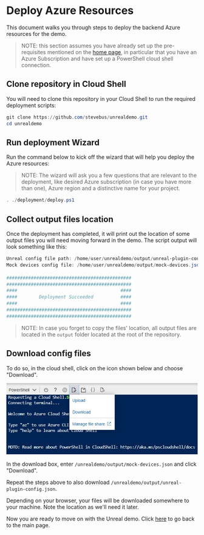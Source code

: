 # Deploy Azure Resources

This document walks you through steps to deploy the backend Azure resources for the demo.

> NOTE:  this section assumes you have already set up the pre-requisites mentioned on the [home page](../README.md), in particular that you have an Azure Subscription and have set up a PowerShell cloud shell connection.

## Clone repository in Cloud Shell

You will need to clone this repository in your Cloud Shell to run the required deployment scripts:

```powershell
git clone https://github.com/stevebus/unrealdemo.git
cd unrealdemo
```

## Run deployment Wizard

Run the command below to kick off the wizard that will help you deploy the Azure resources:

> NOTE: The wizard will ask you a few questions that are relevant to the deployment, like desired Azure subscription (in case you have more than one), Azure region and a distinctive name for your project.

```powershell
. ./deployment/deploy.ps1
```

## Collect output files location

Once the deployment has completed, it will print out the location of some output files you will need moving forward in the demo. The script output will look something like this:

```powershell
Unreal config file path: /home/user/unrealdemo/output/unreal-plugin-config.json
Mock devices config file: /home/user/unrealdemo/output/mock-devices.json

##############################################
##############################################
####                                      ####
####        Deployment Succeeded          ####
####                                      ####
##############################################
##############################################
```

> NOTE: In case you forget to copy the files' location, all output files are located in the `output` folder located at the root of the repository.

## Download config files

To do so, in the cloud shell, click on the icon shown below and choose "Download".

![file download](../media/azure-upload-download.jpg)

In the download box, enter `/unrealdemo/output/mock-devices.json` and click "Download".

Repeat the steps above to also download `/unrealdemo/output/unreal-plugin-config.json`.

Depending on your browser, your files will be downloaded somewhere to your machine.  Note the location as we'll need it later.



Now you are ready to move on with the Unreal demo. Click [here](../README.md#configure-unreal-connections-to-azure) to go back to the main page.

